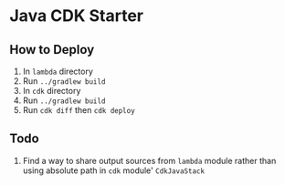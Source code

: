 # Java CDK Starter

## How to Deploy

1. In `lambda` directory
1. Run `../gradlew build`
1. In `cdk` directory
1. Run `../gradlew build`
1. Run `cdk diff` then `cdk deploy`

## Todo

1. Find a way to share output sources from `lambda` module 
rather than using absolute path in `cdk` module' `CdkJavaStack`
